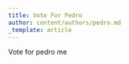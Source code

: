 ```yaml
---
title: Vote For Pedro
author: content/authors/pedro.md
_template: article
---
```


Vote for pedro me
